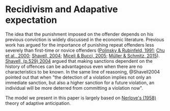 # Recidivism and Adapative expectation
The idea that the punishment imposed on the offender depends on his previous conviction is widely discussed in the economic literature. Previous work has argued for the importance of punishing repeat offenders less severely than first-time or novice offenders ([Polinsky & Rubinfeld, 1991](https://doi.org/10.1016/0047-2727(91)90009-q);  [Chu et al., 2000](https://doi.org/10.1016/S0144-8188(00)00024-77); [Shavell, 2004](https://doi.org/10.4159/9780674043497); [Miceli & Bucci, 2005](https://doi.org/10.2202/1555-5879.1011); [Müller & Schmitz, 2015](https://doi.org/10.2202/1555-5879.1011)). [Shavell, (p.529) 2004](https://doi.org/10.4159/9780674043497) argued that making sanctions dependent on the history of offences can be advantageous even when there are no characteristics to be known. In the same line of reasoning, @Shavell2004 pointed out that when "the detection of a violation implies not only an immediate sanction, but also a higher sanction for a future violation, an individual will be more deterred from committing a violation now".

The model we present in this paper is largely based on [Nerlove's (1958)](https://doi.org/10.2307/1880597) theory of adaptive anticipation.
